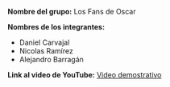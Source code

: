 **Nombre del grupo:** Los Fans de Oscar

**Nombres de los integrantes:**
 - Daniel Carvajal
 - Nicolas Ramírez
 - Alejandro Barragán

**Link al video de YouTube:** [Video demostrativo](https://youtu.be/jwkkdg8AU4Q)
